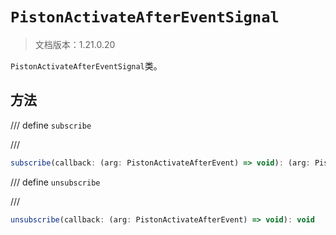 # `PistonActivateAfterEventSignal`

> 文档版本：1.21.0.20

`PistonActivateAfterEventSignal`类。

## 方法

/// define
`subscribe`


///

```js
subscribe(callback: (arg: PistonActivateAfterEvent) => void): (arg: PistonActivateAfterEvent) => void
```


/// define
`unsubscribe`


///

```js
unsubscribe(callback: (arg: PistonActivateAfterEvent) => void): void
```


